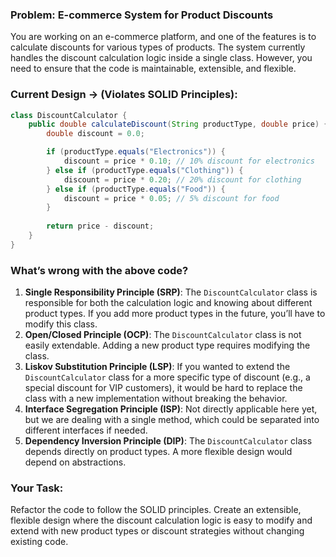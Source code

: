 ### Problem: E-commerce System for Product Discounts

You are working on an e-commerce platform, and one of the features is to calculate discounts for various types of products. The system currently handles the discount calculation logic inside a single class. However, you need to ensure that the code is maintainable, extensible, and flexible.

### Current Design -> (Violates SOLID Principles):

```java
class DiscountCalculator {
    public double calculateDiscount(String productType, double price) {
        double discount = 0.0;

        if (productType.equals("Electronics")) {
            discount = price * 0.10; // 10% discount for electronics
        } else if (productType.equals("Clothing")) {
            discount = price * 0.20; // 20% discount for clothing
        } else if (productType.equals("Food")) {
            discount = price * 0.05; // 5% discount for food
        }
        
        return price - discount;
    }
}
```

### What’s wrong with the above code?
1. **Single Responsibility Principle (SRP)**: The `DiscountCalculator` class is responsible for both the calculation logic and knowing about different product types. If you add more product types in the future, you’ll have to modify this class.
2. **Open/Closed Principle (OCP)**: The `DiscountCalculator` class is not easily extendable. Adding a new product type requires modifying the class.
3. **Liskov Substitution Principle (LSP)**: If you wanted to extend the `DiscountCalculator` class for a more specific type of discount (e.g., a special discount for VIP customers), it would be hard to replace the class with a new implementation without breaking the behavior.
4. **Interface Segregation Principle (ISP)**: Not directly applicable here yet, but we are dealing with a single method, which could be separated into different interfaces if needed.
5. **Dependency Inversion Principle (DIP)**: The `DiscountCalculator` class depends directly on product types. A more flexible design would depend on abstractions.

### Your Task:
Refactor the code to follow the SOLID principles. Create an extensible, flexible design where the discount calculation logic is easy to modify and extend with new product types or discount strategies without changing existing code.
